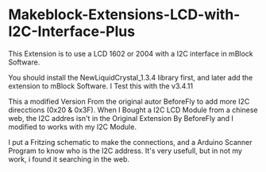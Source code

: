 # Makeblock-Extensions-LCD-with-I2C-Interface-Plus

This Extension is to use a LCD 1602 or 2004 with a I2C interface in mBlock Software.

You should install the NewLiquidCrystal_1.3.4 library first, and later add the extension to mBlock Software. I Test this with the v3.4.11

This a modified Version From the original autor BeforeFly to add more I2C direcctions (0x20 & 0x3F). When I Bought a I2C LCD Module from a chinese web, the I2C addres isn't in the Original Extension By BeforeFly and I modified to works with my I2C Module.


I put a Fritzing schematic to make the connections, and a Arduino Scanner Program to know who is the I2C address. It's very usefull, but in not my work, i found it searching in the web.
